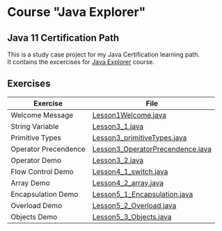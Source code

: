 # Course "Java Explorer"
## Java 11 Certification Path
This is a study case project for my Java Certification learning path. <br>
It contains the excercises for [Java Explorer]("https://github.com/stars/edsonmomm/lists/dio-kotlin-bootcamp") course.

## Exercises
| Exercise             | File                                                                                      |
|----------------------|-------------------------------------------------------------------------------------------|
| Welcome Message      | [Lesson1Welcome.java](src/main/java/lessons/Lesson1Welcome.java)                          |
| String Variable      | [Lesson3_1.java](src/main/java/lessons/Lesson3_1.java)                                    |
| Primitive Types      | [Lesson3_primitiveTypes.java](src/main/java/lessons/Lesson3_primitiveTypes.java)          |
| Operator Precendence | [Lesson3_OperatorPrecendence.java](src/main/java/lessons/Lesson3_OperatorPrecedence.java) |
| Operator Demo        | [Lesson3_2.java](src/main/java/lessons/Lesson3_2.java)                                    |
| Flow Control Demo    | [Lesson4_1_switch.java](src/main/java/lessons/Lesson4_1_switch.java)                      |
| Array Demo           | [Lesson4_2_array.java](src/main/java/lessons/Lesson4_2_array.java)                        |
| Encapsulation Demo   | [Lesson5_1_Encapsulation.java](src/main/java/lessons/Lesson5_1_Encapsulation.java)        |
| Overload Demo        | [Lesson5_2_Overload.java](src/main/java/lessons/Lesson5_2_Overload.java)                  |
| Objects Demo         | [Lesson5_3_Objects.java](src/main/java/lessons/Lesson5_3_Objects.java)                    |
